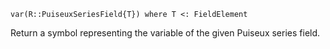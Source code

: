 ```
var(R::PuiseuxSeriesField{T}) where T <: FieldElement
```

Return a symbol representing the variable of the given Puiseux series field.
